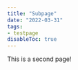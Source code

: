 ```yaml
---
title: "Subpage"
date: "2022-03-31"
tags:
- testpage
disableToc: true
---
```


This is a second page!